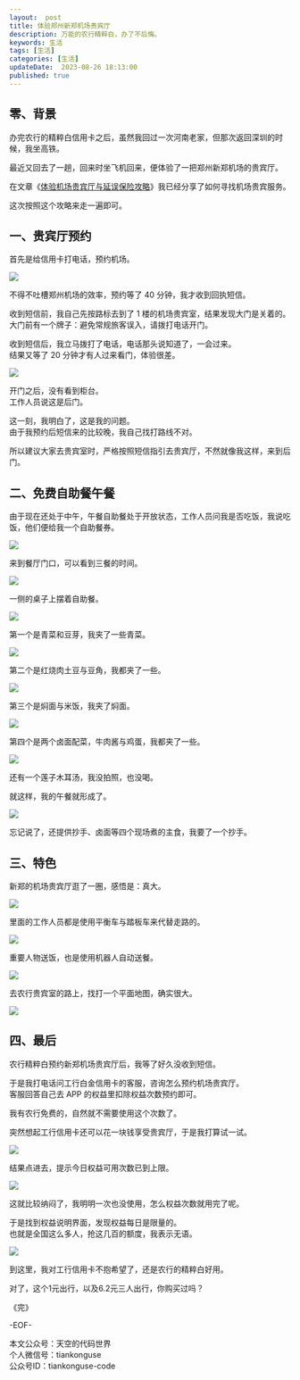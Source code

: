 ```yaml
---   
layout:  post  
title: 体验郑州新郑机场贵宾厅 
description: 万能的农行精粹白，办了不后悔。 
keywords: 生活 
tags: [生活]    
categories: [生活]  
updateDate:  2023-08-26 18:13:00  
published: true  
---  
```



## 零、背景  


办完农行的精粹白信用卡之后，虽然我回过一次河南老家，但那次返回深圳的时候，我坐高铁。  


最近又回去了一趟，回来时坐飞机回来，便体验了一把郑州新郑机场的贵宾厅。  


在文章《[体验机场贵宾厅与延误保险攻略](https://mp.weixin.qq.com/s/jiuJhxidKlBw-j8HQoyfSA)》我已经分享了如何寻找机场贵宾服务。  


这次按照这个攻略来走一遍即可。  


## 一、贵宾厅预约


首先是给信用卡打电话，预约机场。  


![](https://res2023.tiankonguse.com/images/2023/08/26/001.png)


不得不吐槽郑州机场的效率，预约等了 40 分钟，我才收到回执短信。  


收到短信前，我自己先按路标去到了 1 楼的机场贵宾室，结果发现大门是关着的。  
大门前有一个牌子：避免常规旅客误入，请拨打电话开门。  


收到短信后，我立马拨打了电话，电话那头说知道了，一会过来。  
结果又等了 20 分钟才有人过来看门，体验很差。  


![](https://res2023.tiankonguse.com/images/2023/08/26/002.png)


开门之后，没有看到柜台。  
工作人员说这是后门。  


这一刻，我明白了，这是我的问题。  
由于我预约后短信来的比较晚，我自己找打路线不对。  


所以建议大家去贵宾室时，严格按照短信指引去贵宾厅，不然就像我这样，来到后门。  



## 二、免费自助餐午餐


由于现在还处于中午，午餐自助餐处于开放状态，工作人员问我是否吃饭，我说吃饭，他们便给我一个自助餐券。  


![](https://res2023.tiankonguse.com/images/2023/08/26/003.png)


来到餐厅门口，可以看到三餐的时间。  


![](https://res2023.tiankonguse.com/images/2023/08/26/004.png)


一侧的桌子上摆着自助餐。  


![](https://res2023.tiankonguse.com/images/2023/08/26/005.png)


第一个是青菜和豆芽，我夹了一些青菜。  


![](https://res2023.tiankonguse.com/images/2023/08/26/006.png)


第二个是红烧肉土豆与豆角，我都夹了一些。  


![](https://res2023.tiankonguse.com/images/2023/08/26/007.png)


第三个是焖面与米饭，我夹了焖面。  

![](https://res2023.tiankonguse.com/images/2023/08/26/008.png)




第四个是两个卤面配菜，牛肉酱与鸡蛋，我都夹了一些。  

![](https://res2023.tiankonguse.com/images/2023/08/26/009.png)



还有一个莲子木耳汤，我没拍照，也没喝。  


就这样，我的午餐就形成了。  


![](https://res2023.tiankonguse.com/images/2023/08/26/010.png)



忘记说了，还提供抄手、卤面等四个现场煮的主食，我要了一个抄手。  



## 三、特色  


新郑的机场贵宾厅逛了一圈，感悟是：真大。  


![](https://res2023.tiankonguse.com/images/2023/08/26/011.png)


里面的工作人员都是使用平衡车与踏板车来代替走路的。  


![](https://res2023.tiankonguse.com/images/2023/08/26/012.png)


重要人物送饭，也是使用机器人自动送餐。  


![](https://res2023.tiankonguse.com/images/2023/08/26/013.png)


去农行贵宾室的路上，找打一个平面地图，确实很大。  


![](https://res2023.tiankonguse.com/images/2023/08/26/014.png)



## 四、最后  


农行精粹白预约新郑机场贵宾厅后，我等了好久没收到短信。  


于是我打电话问工行白金信用卡的客服，咨询怎么预约机场贵宾厅。  
客服回答自己去 APP 的权益里扣除权益次数预约即可。  


我有农行免费的，自然就不需要使用这个次数了。  


突然想起工行信用卡还可以花一块钱享受贵宾厅，于是我打算试一试。  


![](https://res2023.tiankonguse.com/images/2023/08/26/015.png)


结果点进去，提示今日权益可用次数已到上限。  


![](https://res2023.tiankonguse.com/images/2023/08/26/016.png)


这就比较纳闷了，我明明一次也没使用，怎么权益次数就用完了呢。  


于是找到权益说明界面，发现权益每日是限量的。  
也就是全国这么多人，抢这几百的额度，我表示无语。  


![](https://res2023.tiankonguse.com/images/2023/08/26/017.png)


到这里，我对工行信用卡不抱希望了，还是农行的精粹白好用。  


对了，这个1元出行，以及6.2元三人出行，你购买过吗？  


《完》  


-EOF-  



本文公众号：天空的代码世界  
个人微信号：tiankonguse  
公众号ID：tiankonguse-code  
  

